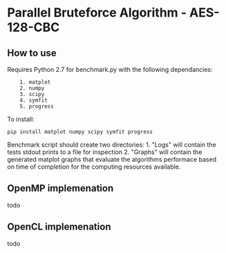 # Parallel Bruteforce Algorithm - AES-128-CBC

## How to use
Requires Python 2.7 for benchmark.py with the following dependancies:
```
	1. matplot
	2. numpy
	3. scipy
	4. symfit
	5. progress
```
To install:
```
pip install matplot numpy scipy symfit progress
```

Benchmark script should create two directories:
	1. "Logs" will contain the tests stdout prints to a file for inspection
	2. "Graphs" will contain the generated matplot graphs that evaluate the algorithms performace based on time of completion
	for the computing resources available. 

## OpenMP implemenation
todo
## OpenCL implemenation
todo